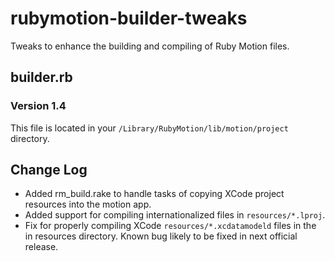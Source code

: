 rubymotion-builder-tweaks
=========================

Tweaks to enhance the building and compiling of Ruby Motion files.

builder.rb
----------
### Version 1.4
This file is located in your `/Library/RubyMotion/lib/motion/project` directory.



Change Log
----------
* Added rm_build.rake to handle tasks of copying XCode project resources into the motion app.
* Added support for compiling internationalized files in `resources/*.lproj`.
* Fix for properly compiling XCode `resources/*.xcdatamodeld` files in the in resources directory. Known bug likely to be fixed in next official release. 